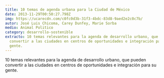 ```yaml
---
title: 10 temas de agenda urbana para la Ciudad de México
date: 2013-11-29T00:50:27.798Z
img: https://ucarecdn.com/c0fc0d3b-31f3-4bdc-83d8-9aed2e2c0c7b/
autor: José Luis Chicoma, Carey Dunfey, Marie Sorba
medio: Animal Politico
category: desarrollo-sostenible
extracto: 10 temas relevantes para la agenda de desarrollo urbano, que pueden
  convertir a las ciudades en centros de oportunidades e integración para su
  gente.
---
```

10 temas relevantes para la agenda de desarrollo urbano, que pueden convertir a las ciudades en centros de oportunidades e integración para su gente.